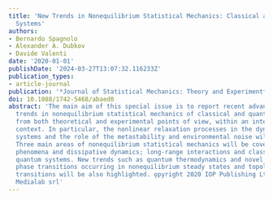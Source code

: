 ```yaml
---
title: 'New Trends in Nonequilibrium Statistical Mechanics: Classical and Quantum
  Systems'
authors:
- Bernardo Spagnolo
- Alexander A. Dubkov
- Davide Valenti
date: '2020-01-01'
publishDate: '2024-03-27T13:07:32.116233Z'
publication_types:
- article-journal
publication: '*Journal of Statistical Mechanics: Theory and Experiment*'
doi: 10.1088/1742-5468/abaed0
abstract: 'The main aim of this special issue is to report recent advances and new
  trends in nonequilibrium statistical mechanics of classical and quantum systems,
  from both theoretical and experimental points of view, within an interdisciplinary
  context. In particular, the nonlinear relaxation processes in the dynamics of out-of-equilibrium
  systems and the role of the metastability and environmental noise will be overviewed.
  Three main areas of nonequilibrium statistical mechanics will be covered: slow relaxation
  phenomena and dissipative dynamics; long-range interactions and classical systems;
  quantum systems. New trends such as quantum thermodynamics and novel types of quantum
  phase transitions occurring in nonequilibrium steady states and topological phase
  transitions will be also highlighted. o̧pyright 2020 IOP Publishing Ltd and SISSA
  Medialab srl'
---
```

